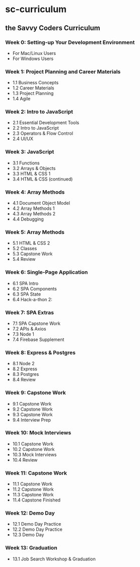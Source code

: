 # sc-curriculum
## the Savvy Coders Curriculum

### Week 0: **Setting-up Your Development Environment**
* For Mac/Linux Users
* For Windows Users

### Week 1: **Project Planning and Career Materials**
* 1.1 Business Concepts
* 1.2 Career Materials
* 1.3 Project Planning
* 1.4 Agile

### Week 2: **Intro to JavaScript**
* 2.1 Essential Development Tools
* 2.2 Intro to JavaScript
* 2.3 Operators & Flow Control
* 2.4 UI/UX

### Week 3: **JavaScript**
* 3.1 Functions
* 3.2 Arrays & Objects
* 3.3 HTML & CSS 1
* 3.4 HTML & CSS (continued)

### Week 4: **Array Methods**
* 4.1 Document Object Model
* 4.2 Array Methods 1
* 4.3 Array Methods 2
* 4.4 Debugging

### Week 5: **Array Methods**
* 5.1 HTML & CSS 2
* 5.2 Classes
* 5.3 Capstone Work
* 5.4 Review

### Week 6: **Single-Page Application**
* 6.1 SPA Intro
* 6.2 SPA Components
* 6.3 SPA State
* 6.4 Hack-a-thon 2:

### Week 7: **SPA Extras**
* 7.1 SPA Capstone Work
* 7.2 APIs & Axios
* 7.3 Node 1
* 7.4 Firebase Supplement

### Week 8: **Express & Postgres**
* 8.1 Node 2
* 8.2 Express
* 8.3 Postgres
* 8.4 Review

### Week 9: **Capstone Work**
* 9.1 Capstone Work
* 9.2 Capstone Work
* 9.3 Capstone Work
* 9.4 Interview Prep

### Week 10: **Mock Interviews**
* 10.1 Capstone Work
* 10.2 Capstone Work
* 10.3 Mock Interviews
* 10.4 Review

### Week 11: **Capstone Work**
* 11.1 Capstone Work
* 11.2 Capstone Work
* 11.3 Capstone Work
* 11.4 Capstone Finished

### Week 12: **Demo Day**
* 12.1 Demo Day Practice
* 12.2 Demo Day Practice
* 12.3 Demo Day

### Week 13: **Graduation**
* 13.1 Job Search Workshop & Graduation
